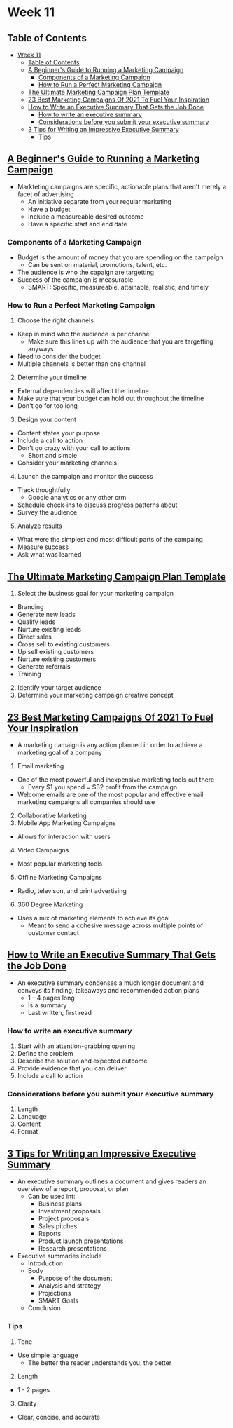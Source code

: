 # Week 11

## Table of Contents

- [Week 11](#week-11)
  - [Table of Contents](#table-of-contents)
  - [A Beginner's Guide to Running a Marketing Campaign](#a-beginners-guide-to-running-a-marketing-campaign)
    - [Components of a Marketing Campaign](#components-of-a-marketing-campaign)
    - [How to Run a Perfect Marketing Campaign](#how-to-run-a-perfect-marketing-campaign)
  - [The Ultimate Marketing Campaign Plan Template](#the-ultimate-marketing-campaign-plan-template)
  - [23 Best Marketing Campaigns Of 2021 To Fuel Your Inspiration](#23-best-marketing-campaigns-of-2021-to-fuel-your-inspiration)
  - [How to Write an Executive Summary That Gets the Job Done](#how-to-write-an-executive-summary-that-gets-the-job-done)
    - [How to write an executive summary](#how-to-write-an-executive-summary)
    - [Considerations before you submit your executive summary](#considerations-before-you-submit-your-executive-summary)
  - [3 Tips for Writing an Impressive Executive Summary](#3-tips-for-writing-an-impressive-executive-summary)
    - [Tips](#tips)

## [A Beginner's Guide to Running a Marketing Campaign](https://www.fool.com/the-blueprint/marketing-campaign/)

- Markteting campaigns are specific, actionable plans that aren't merely a facet of advertising
  - An initiative separate from your regular marketing
  - Have a budget
  - Include a measureable desired outcome
  - Have a specific start and end date

### Components of a Marketing Campaign

- Budget is the amount of money that you are spending on the campaign
  - Can be sent on material, promotions, talent, etc.
- The audience is who the capaign are targetting
- Success of the campaign is measurable
  - SMART: Specific, measureable, attainable, realistic, and timely

### How to Run a Perfect Marketing Campaign

1. Choose the right channels

- Keep in mind who the audience is per channel
  - Make sure this lines up with the audience that you are targetting anyways
- Need to consider the budget
- Multiple channels is better than one channel

2. Determine your timeline

- External dependencies will affect the timeline
- Make sure that your budget can hold out throughout the timeline
- Don't go for too long

3. Design your content

- Content states your purpose
- Include a call to action
- Don't go crazy with your call to actions
  - Short and simple
- Consider your marketing channels

4. Launch the campaign and monitor the success

- Track thoughtfully
  - Google analytics or any other crm
- Schedule check-ins to discuss progress patterns about
- Survey the audience

5. Analyze results

- What were the simplest and most difficult parts of the campaing
- Measure success
- Ask what was learned

## [The Ultimate Marketing Campaign Plan Template](https://qlutch.com/resources/marketing-campaign-plan-template/)

1. Select the business goal for your marketing campaign

- Branding
- Generate new leads
- Qualify leads
- Nurture existing leads
- Direct sales
- Cross sell to existing customers
- Up sell existing customers
- Nurture existing customers
- Generate referrals
- Training

2. Identify your target audience
3. Determine your marketing campaign creative concept

## [23 Best Marketing Campaigns Of 2021 To Fuel Your Inspiration](https://moosend.com/blog/best-marketing-campaigns/)

- A marketing camaign is any action planned in order to achieve a marketing goal of a company

1. Email marketing

- One of the most powerful and inexpensive marketing tools out there
  - Every $1 you spend = $32 profit from the campaign
- Welcome emails are one of the most popular and effective email marketing campaigns all companies should use

2. Collaborative Marketing
3. Mobile App Marketing Campaigns

- Allows for interaction with users

4. Video Campaigns

- Most popular marketing tools

5. Offline Marketing Campaigns

- Radio, televison, and print advertising

6. 360 Degree Marketing

- Uses a mix of marketing elements to achieve its goal
  - Meant to send a cohesive message across multiple points of customer contact

## [How to Write an Executive Summary That Gets the Job Done](https://www.fool.com/the-blueprint/executive-summary/)

- An executive summary condenses a much longer document and conveys its finding, takeaways and recommended action plans
  - 1 - 4 pages long
  - Is a summary
  - Last written, first read

### How to write an executive summary

1. Start with an attention-grabbing opening
2. Define the problem
3. Describe the solution and expected outcome
4. Provide evidence that you can deliver
5. Include a call to action

### Considerations before you submit your executive summary

1. Length
2. Language
3. Content
4. Format

## [3 Tips for Writing an Impressive Executive Summary](https://www.indeed.com/career-advice/career-development/executive-summary)

- An executive summary outlines a document and gives readers an overview of a report, proposal, or plan
  - Can be used int:
    - Business plans
    - Investment proposals
    - Project proposals
    - Sales pitches
    - Reports
    - Product launch presentations
    - Research presentations
- Executive summaries include
  - Introduction
  - Body
    - Purpose of the document
    - Analysis and strategy
    - Projections
    - SMART Goals
  - Conclusion

### Tips

1. Tone

- Use simple language
  - The better the reader understands you, the better

2. Length

- 1 - 2 pages

3. Clarity

- Clear, concise, and accurate
